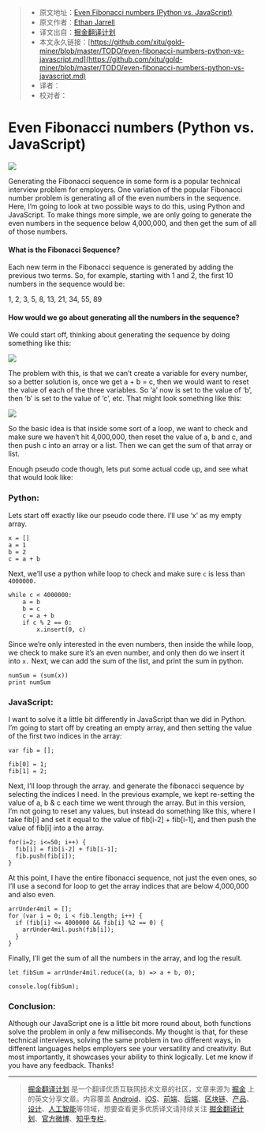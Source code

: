 > * 原文地址：[Even Fibonacci numbers (Python vs. JavaScript)](https://hackernoon.com/even-fibonacci-numbers-python-vs-javascript-55590ccb2fd6)
> * 原文作者：[Ethan Jarrell](https://hackernoon.com/@ethan.jarrell?source=post_header_lockup)
> * 译文出自：[掘金翻译计划](https://github.com/xitu/gold-miner)
> * 本文永久链接：[https://github.com/xitu/gold-miner/blob/master/TODO/even-fibonacci-numbers-python-vs-javascript.md](https://github.com/xitu/gold-miner/blob/master/TODO/even-fibonacci-numbers-python-vs-javascript.md)
> * 译者：
> * 校对者：

# Even Fibonacci numbers (Python vs. JavaScript)

![](https://cdn-images-1.medium.com/max/800/0*MiZvmg8hpsmkAv0t.jpg)

Generating the Fibonacci sequence in some form is a popular technical interview problem for employers. One variation of the popular Fibonacci number problem is generating all of the even numbers in the sequence. Here, I’m going to look at two possible ways to do this, using Python and JavaScript. To make things more simple, we are only going to generate the even numbers in the sequence below 4,000,000, and then get the sum of all of those numbers.

#### What is the Fibonacci Sequence?

Each new term in the Fibonacci sequence is generated by adding the previous two terms. So, for example, starting with 1 and 2, the first 10 numbers in the sequence would be:

1, 2, 3, 5, 8, 13, 21, 34, 55, 89

#### How would we go about generating all the numbers in the sequence?

We could start off, thinking about generating the sequence by doing something like this:

![](https://cdn-images-1.medium.com/max/800/1*uCzO0PZEFUJqNrSBUlAQIw.png)

The problem with this, is that we can’t create a variable for every number, so a better solution is, once we get a + b = c, then we would want to reset the value of each of the three variables. So ‘a’ now is set to the value of ‘b’, then ‘b’ is set to the value of ‘c’, etc. That might look something like this:

![](https://cdn-images-1.medium.com/max/800/1*hHFDX_t6iij089zAx55WsQ.png)

So the basic idea is that inside some sort of a loop, we want to check and make sure we haven’t hit 4,000,000, then reset the value of a, b and c, and then push c into an array or a list. Then we can get the sum of that array or list.

Enough pseudo code though, lets put some actual code up, and see what that would look like:

### Python:

Lets start off exactly like our pseudo code there. I’ll use ‘x’ as my empty array.

```
x = []
a = 1
b = 2
c = a + b
```

Next, we’ll use a python while loop to check and make sure `c` is less than `4000000.`

```
while c < 4000000:
    a = b
    b = c
    c = a + b
    if c % 2 == 0:
        x.insert(0, c)
```

Since we’re only interested in the even numbers, then inside the while loop, we check to make sure it’s an even number, and only then do we insert it into `x.` Next, we can add the sum of the list, and print the sum in python.

```
numSum = (sum(x))
print numSum
```

### JavaScript:

I want to solve it a little bit differently in JavaScript than we did in Python. I’m going to start off by creating an empty array, and then setting the value of the first two indices in the array:

```
var fib = [];

fib[0] = 1;
fib[1] = 2;
```

Next, I’ll loop through the array. and generate the fibonacci sequence by selecting the indices I need. In the previous example, we kept re-setting the value of a, b & c each time we went through the array. But in this version, I’m not going to reset any values, but instead do something like this, where I take fib[i] and set it equal to the value of fib[i-2] + fib[i-1], and then push the value of fib[i] into a the array.

```
for(i=2; i<=50; i++) {
  fib[i] = fib[i-2] + fib[i-1];
  fib.push(fib[i]);
}
```

At this point, I have the entire fibonacci sequence, not just the even ones, so I’ll use a second for loop to get the array indices that are below 4,000,000 and also even.

```
arrUnder4mil = [];
for (var i = 0; i < fib.length; i++) {
  if (fib[i] <= 4000000 && fib[i] %2 == 0) {
    arrUnder4mil.push(fib[i]);
  }
}
```

Finally, I’ll get the sum of all the numbers in the array, and log the result.

```
let fibSum = arrUnder4mil.reduce((a, b) => a + b, 0);

console.log(fibSum);
```

### Conclusion:

Although our JavaScript one is a little bit more round about, both functions solve the problem in only a few milliseconds. My thought is that, for these technical interviews, solving the same problem in two different ways, in different languages helps employers see your versatility and creativity. But most importantly, it showcases your ability to think logically. Let me know if you have any feedback. Thanks!


---

> [掘金翻译计划](https://github.com/xitu/gold-miner) 是一个翻译优质互联网技术文章的社区，文章来源为 [掘金](https://juejin.im) 上的英文分享文章。内容覆盖 [Android](https://github.com/xitu/gold-miner#android)、[iOS](https://github.com/xitu/gold-miner#ios)、[前端](https://github.com/xitu/gold-miner#前端)、[后端](https://github.com/xitu/gold-miner#后端)、[区块链](https://github.com/xitu/gold-miner#区块链)、[产品](https://github.com/xitu/gold-miner#产品)、[设计](https://github.com/xitu/gold-miner#设计)、[人工智能](https://github.com/xitu/gold-miner#人工智能)等领域，想要查看更多优质译文请持续关注 [掘金翻译计划](https://github.com/xitu/gold-miner)、[官方微博](http://weibo.com/juejinfanyi)、[知乎专栏](https://zhuanlan.zhihu.com/juejinfanyi)。

